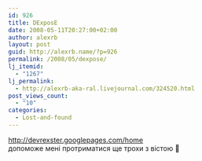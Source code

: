 ```yaml
---
id: 926
title: DExposE
date: 2008-05-11T20:27:00+02:00
author: alexrb
layout: post
guid: http://alexrb.name/?p=926
permalink: /2008/05/dexpose/
lj_itemid:
  - "1267"
lj_permalink:
  - http://alexrb-aka-ral.livejournal.com/324520.html
post_views_count:
  - "10"
categories:
  - Lost-and-found
---
```

http://devrexster.googlepages.com/home  
допоможе мені протриматися ще трохи з вістою 🙂